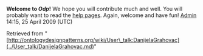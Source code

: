 __Welcome to _Odp_!__ We hope you will contribute much and well. 
You will probably want to read the [help pages](http://ontologydesignpatterns.org/wiki/Help:Contents "Help:Contents"). Again, welcome and have fun! [Admin](http://ontologydesignpatterns.org/wiki/index.php?title=User:Admin&action=edit&redlink=1 "User:Admin (not yet written)") 14:15, 25 April 2009 (UTC)





Retrieved from "[http://ontologydesignpatterns.org/wiki/User\_talk:DanijelaGrahovac](../User_talk/DanijelaGrahovac.md)"